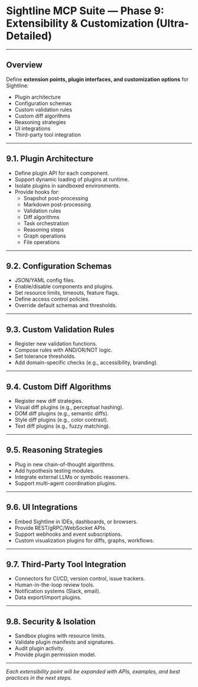 # Sightline MCP Suite — Phase 9: Extensibility & Customization (Ultra-Detailed)

---

## Overview

Define **extension points, plugin interfaces, and customization options** for Sightline:

- Plugin architecture
- Configuration schemas
- Custom validation rules
- Custom diff algorithms
- Reasoning strategies
- UI integrations
- Third-party tool integration

---

## 9.1. **Plugin Architecture**

- Define plugin API for each component.
- Support dynamic loading of plugins at runtime.
- Isolate plugins in sandboxed environments.
- Provide hooks for:
  - Snapshot post-processing
  - Markdown post-processing
  - Validation rules
  - Diff algorithms
  - Task orchestration
  - Reasoning steps
  - Graph operations
  - File operations

---

## 9.2. **Configuration Schemas**

- JSON/YAML config files.
- Enable/disable components and plugins.
- Set resource limits, timeouts, feature flags.
- Define access control policies.
- Override default schemas and thresholds.

---

## 9.3. **Custom Validation Rules**

- Register new validation functions.
- Compose rules with AND/OR/NOT logic.
- Set tolerance thresholds.
- Add domain-specific checks (e.g., accessibility, branding).

---

## 9.4. **Custom Diff Algorithms**

- Register new diff strategies.
- Visual diff plugins (e.g., perceptual hashing).
- DOM diff plugins (e.g., semantic diffs).
- Style diff plugins (e.g., color contrast).
- Text diff plugins (e.g., fuzzy matching).

---

## 9.5. **Reasoning Strategies**

- Plug in new chain-of-thought algorithms.
- Add hypothesis testing modules.
- Integrate external LLMs or symbolic reasoners.
- Support multi-agent coordination plugins.

---

## 9.6. **UI Integrations**

- Embed Sightline in IDEs, dashboards, or browsers.
- Provide REST/gRPC/WebSocket APIs.
- Support webhooks and event subscriptions.
- Custom visualization plugins for diffs, graphs, workflows.

---

## 9.7. **Third-Party Tool Integration**

- Connectors for CI/CD, version control, issue trackers.
- Human-in-the-loop review tools.
- Notification systems (Slack, email).
- Data export/import plugins.

---

## 9.8. **Security & Isolation**

- Sandbox plugins with resource limits.
- Validate plugin manifests and signatures.
- Audit plugin activity.
- Provide plugin permission model.

---

*Each extensibility point will be expanded with APIs, examples, and best practices in the next steps.*
